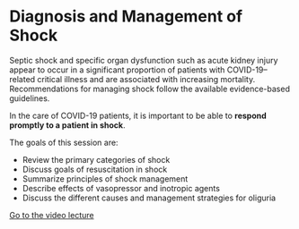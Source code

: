 # Diagnosis and Management of Shock

Septic shock and specific organ dysfunction such as acute kidney injury appear to occur in a significant proportion of patients with COVID-19–related critical illness and are associated with increasing mortality. Recommendations for managing shock follow the available evidence-based guidelines.

In the care of COVID-19 patients, it is important to be able to **respond promptly to a patient in shock**.

The goals of this session are:
* Review the primary categories of shock
* Discuss goals of resuscitation in shock
* Summarize principles of shock management
* Describe effects of vasopressor and inotropic agents
* Discuss the different causes and management strategies for oliguria

[Go to the video lecture](https://covid19.sccm.org/Presentations/Diagnosis-and-Management-of-Shock/story_html5.html?lms=1)
